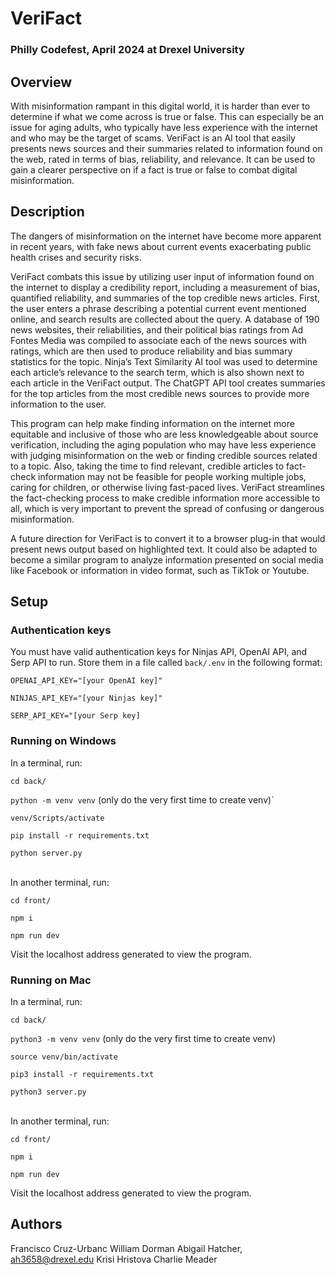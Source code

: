 # VeriFact

### Philly Codefest, April 2024 at Drexel University

## Overview
With misinformation rampant in this digital world, it is harder than ever to determine if what we come across is true or false. This can especially be an issue for aging adults, who typically have less experience with the internet and who may be the target of scams. VeriFact is an AI tool that easily presents news sources and their summaries related to information found on the web, rated in terms of bias, reliability, and relevance. It can be used to gain a clearer perspective on if a fact is true or false to combat digital misinformation. 

## Description

The dangers of misinformation on the internet have become more apparent in recent years, with fake news about current events exacerbating public health crises and security risks. 

VeriFact combats this issue by utilizing user input of information found on the internet to display a credibility report, including a measurement of bias, quantified reliability, and summaries of the top credible news articles. First, the user enters a phrase describing a potential current event mentioned online, and search results are collected about the query. A database of 190 news websites, their reliabilities, and their political bias ratings from Ad Fontes Media was compiled to associate each of the news sources with ratings, which are then used to produce reliability and bias summary statistics for the topic. Ninja’s Text Similarity AI tool was used to determine each article’s relevance to the search term, which is also shown next to each article in the VeriFact output. The ChatGPT API tool creates summaries for the top articles from the most credible news sources to provide more information to the user. 

This program can help make finding information on the internet more equitable and inclusive of those who are less knowledgeable about source verification, including the aging population who may have less experience with judging misinformation on the web or finding credible sources related to a topic. Also, taking the time to find relevant, credible articles to fact-check information may not be feasible for people working multiple jobs, caring for children, or otherwise living fast-paced lives. VeriFact streamlines the fact-checking process to make credible information more accessible to all, which is very important to prevent the spread of confusing or dangerous misinformation. 

A future direction for VeriFact is to convert it to a browser plug-in that would present news output based on highlighted text. It could also be adapted to become a similar program to analyze information presented on social media like Facebook or information in video format, such as TikTok or Youtube. 

## Setup

### Authentication keys

You must have valid authentication keys for Ninjas API, OpenAI API, and Serp API to run. Store them in a file called `back/.env` in the following format:

`OPENAI_API_KEY="[your OpenAI key]"`

`NINJAS_API_KEY="[your Ninjas key]"`

`SERP_API_KEY="[your Serp key]`

### Running on Windows

In a terminal, run:

`cd back/`

`python -m venv venv` (only do the very first time to create venv)`

`venv/Scripts/activate`

`pip install -r requirements.txt`

`python server.py` <br><br>

In another terminal, run:

`cd front/`

`npm i`

`npm run dev`

Visit the localhost address generated to view the program.

### Running on Mac

In a terminal, run:

`cd back/`

`python3 -m venv venv` (only do the very first time to create venv)

`source venv/bin/activate`

`pip3 install -r requirements.txt`

`python3 server.py` <br><br>

In another terminal, run:

`cd front/`

`npm i` 

`npm run dev` <br>

Visit the localhost address generated to view the program.

## Authors
Francisco Cruz-Urbanc
William Dorman
Abigail Hatcher, ah3658@drexel.edu
Krisi Hristova
Charlie Meader

